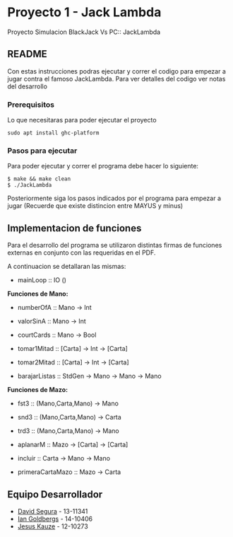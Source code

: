 # Proyecto 1 - Jack Lambda

Proyecto Simulacion BlackJack Vs PC:: JackLambda

## README

Con estas instrucciones podras ejecutar y correr el codigo para empezar a jugar contra el famoso JackLambda. Para ver detalles del codigo ver notas del desarrollo


### Prerequisitos

Lo que necesitaras para poder ejecutar el proyecto

```
sudo apt install ghc-platform
```

### Pasos para ejecutar

Para poder ejecutar y correr el programa debe hacer lo siguiente:


```
$ make && make clean
$ ./JackLambda
```

Posteriormente siga los pasos indicados por el programa para empezar a jugar (Recuerde que existe distincion entre MAYUS y minus)

## Implementacion de funciones

Para el desarrollo del programa se utilizaron distintas firmas de funciones externas en conjunto con las requeridas en el PDF.

A continuacion se detallaran las mismas:

- mainLoop :: IO ()

**Funciones de Mano:**
- numberOfA :: Mano -> Int

- valorSinA :: Mano -> Int

- courtCards :: Mano -> Bool

- tomar1Mitad :: [Carta] -> Int -> [Carta]

- tomar2Mitad :: [Carta] -> Int -> [Carta]

- barajarListas :: StdGen -> Mano -> Mano -> Mano

**Funciones de Mazo:**

- fst3 :: (Mano,Carta,Mano) -> Mano

- snd3 :: (Mano,Carta,Mano) -> Carta

- trd3 :: (Mano,Carta,Mano) -> Mano

- aplanarM :: Mazo -> [Carta] -> [Carta]

-  incluir :: Carta -> Mano ->  Mano

- primeraCartaMazo :: Mazo -> Carta


## Equipo Desarrollador

* [David Segura](https://github.com/dsegura95) - 13-11341
* [Ian Goldbergs](https://github.com/IanKz) - 14-10406
* [Jesus Kauze](https://github.com/jkauze) - 12-10273
